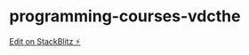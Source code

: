 # programming-courses-vdcthe

[Edit on StackBlitz ⚡️](https://stackblitz.com/edit/programming-courses-vdcthe)